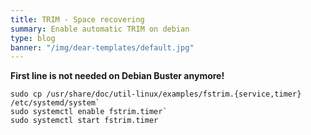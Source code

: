 ```yaml
---
title: TRIM - Space recovering
summary: Enable automatic TRIM on debian
type: blog
banner: "/img/dear-templates/default.jpg"
---
```


**First line is not needed on Debian Buster anymore!**
```
sudo cp /usr/share/doc/util-linux/examples/fstrim.{service,timer} /etc/systemd/system`
sudo systemctl enable fstrim.timer`
sudo systemctl start fstrim.timer
```
